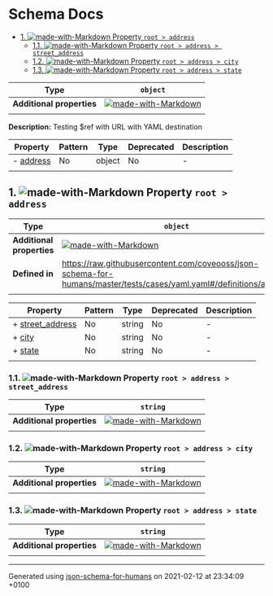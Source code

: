 # Schema Docs

- [1. ![made-with-Markdown](https://img.shields.io/badge/Optional-yellow) Property `root > address`](#address)
  - [1.1. ![made-with-Markdown](https://img.shields.io/badge/Required-blue) Property `root > address > street_address`](#address_street_address)
  - [1.2. ![made-with-Markdown](https://img.shields.io/badge/Required-blue) Property `root > address > city`](#address_city)
  - [1.3. ![made-with-Markdown](https://img.shields.io/badge/Required-blue) Property `root > address > state`](#address_state)

| Type | `object` |
| ---- | --- |
| **Additional properties** |[![made-with-Markdown](https://img.shields.io/badge/Any%20type-allowed-green)](# "Additional Properties of any type are allowed.")|
|  |  |

**Description:** Testing $ref with URL with YAML destination

| Property | Pattern | Type | Deprecated | Description |
| -------- | ------- | ---- | ---------- | ----------- |
|-  [address](#address)|No|object|No|-|
|  |  |  |  |  |

## <a name="address"></a>1. ![made-with-Markdown](https://img.shields.io/badge/Optional-yellow) Property `root > address`

| Type | `object` |
| ---- | --- |
| **Additional properties** |[![made-with-Markdown](https://img.shields.io/badge/Any%20type-allowed-green)](# "Additional Properties of any type are allowed.")|
| **Defined in** | https://raw.githubusercontent.com/coveooss/json-schema-for-humans/master/tests/cases/yaml.yaml#/definitions/address |
|  |  |

| Property | Pattern | Type | Deprecated | Description |
| -------- | ------- | ---- | ---------- | ----------- |
|+  [street_address](#address_street_address)|No|string|No|-|
|+  [city](#address_city)|No|string|No|-|
|+  [state](#address_state)|No|string|No|-|
|  |  |  |  |  |

### <a name="address_street_address"></a>1.1. ![made-with-Markdown](https://img.shields.io/badge/Required-blue) Property `root > address > street_address`

| Type | `string` |
| ---- | --- |
| **Additional properties** |[![made-with-Markdown](https://img.shields.io/badge/Any%20type-allowed-green)](# "Additional Properties of any type are allowed.")|
|  |  |

### <a name="address_city"></a>1.2. ![made-with-Markdown](https://img.shields.io/badge/Required-blue) Property `root > address > city`

| Type | `string` |
| ---- | --- |
| **Additional properties** |[![made-with-Markdown](https://img.shields.io/badge/Any%20type-allowed-green)](# "Additional Properties of any type are allowed.")|
|  |  |

### <a name="address_state"></a>1.3. ![made-with-Markdown](https://img.shields.io/badge/Required-blue) Property `root > address > state`

| Type | `string` |
| ---- | --- |
| **Additional properties** |[![made-with-Markdown](https://img.shields.io/badge/Any%20type-allowed-green)](# "Additional Properties of any type are allowed.")|
|  |  |

----------------------------------------------------------------------------------------------------------------------------
Generated using [json-schema-for-humans](https://github.com/coveooss/json-schema-for-humans) on 2021-02-12 at 23:34:09 +0100